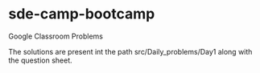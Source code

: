 # sde-camp-bootcamp
Google Classroom Problems

The solutions are present int the path src/Daily_problems/Day1 along with the question sheet.
